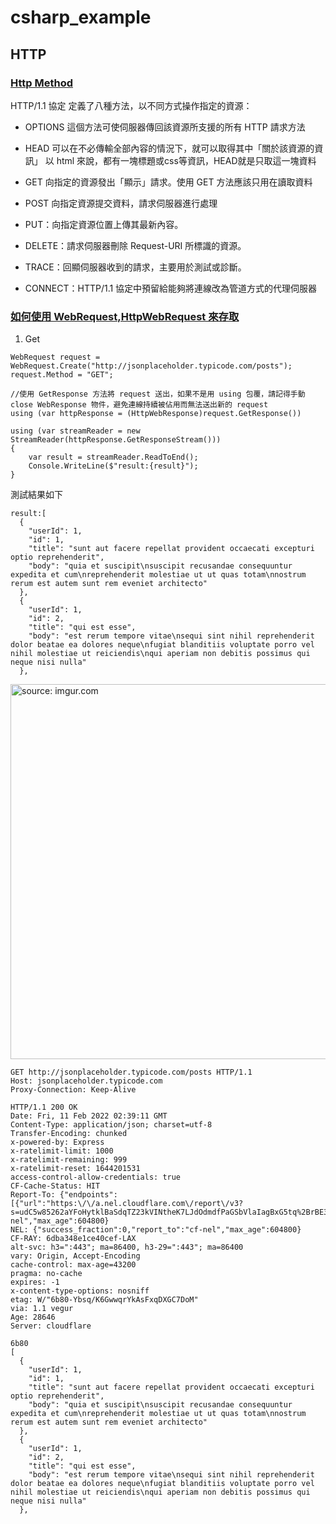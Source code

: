 # csharp_example

## HTTP

### [Http Method][2]
HTTP/1.1 協定
定義了八種方法，以不同方式操作指定的資源：

- OPTIONS
這個方法可使伺服器傳回該資源所支援的所有 HTTP 請求方法

- HEAD
可以在不必傳輸全部內容的情況下，就可以取得其中「關於該資源的資訊」
以 html 來說，都有一塊標題或css等資訊，HEAD就是只取這一塊資料

- GET
向指定的資源發出「顯示」請求。使用 GET 方法應該只用在讀取資料

- POST
向指定資源提交資料，請求伺服器進行處理

- PUT：向指定資源位置上傳其最新內容。
- DELETE：請求伺服器刪除 Request-URI 所標識的資源。
- TRACE：回顯伺服器收到的請求，主要用於測試或診斷。
- CONNECT：HTTP/1.1 協定中預留給能夠將連線改為管道方式的代理伺服器


### [如何使用 WebRequest,HttpWebRequest 來存取][1]

1. Get
```
WebRequest request = WebRequest.Create("http://jsonplaceholder.typicode.com/posts");
request.Method = "GET";

//使用 GetResponse 方法將 request 送出，如果不是用 using 包覆，請記得手動 close WebResponse 物件，避免連線持續被佔用而無法送出新的 request
using (var httpResponse = (HttpWebResponse)request.GetResponse())

using (var streamReader = new StreamReader(httpResponse.GetResponseStream()))
{
	var result = streamReader.ReadToEnd();
    Console.WriteLine($"result:{result}");
}
```

測試結果如下
```
result:[
  {
    "userId": 1,
    "id": 1,
    "title": "sunt aut facere repellat provident occaecati excepturi optio reprehenderit",
    "body": "quia et suscipit\nsuscipit recusandae consequuntur expedita et cum\nreprehenderit molestiae ut ut quas totam\nnostrum rerum est autem sunt rem eveniet architecto"
  },
  {
    "userId": 1,
    "id": 2,
    "title": "qui est esse",
    "body": "est rerum tempore vitae\nsequi sint nihil reprehenderit dolor beatae ea dolores neque\nfugiat blanditiis voluptate porro vel nihil molestiae ut reiciendis\nqui aperiam non debitis possimus qui neque nisi nulla"
  },
```


<a href="https://imgur.com/nQuxOAm"><img src="https://i.imgur.com/nQuxOAm.png" title="source: imgur.com" style="width:600px;" /></a>

```
GET http://jsonplaceholder.typicode.com/posts HTTP/1.1
Host: jsonplaceholder.typicode.com
Proxy-Connection: Keep-Alive

HTTP/1.1 200 OK
Date: Fri, 11 Feb 2022 02:39:11 GMT
Content-Type: application/json; charset=utf-8
Transfer-Encoding: chunked
x-powered-by: Express
x-ratelimit-limit: 1000
x-ratelimit-remaining: 999
x-ratelimit-reset: 1644201531
access-control-allow-credentials: true
CF-Cache-Status: HIT
Report-To: {"endpoints":[{"url":"https:\/\/a.nel.cloudflare.com\/report\/v3?s=udC5w85262aYFoHytklBaSdqTZ23kVINtheK7LJdOdmdfPaGSbVlaIagBxG5tq%2BrBE318FY4XC6xnQoMTTIcz4HlJEur4nk4ic%2FKlI7Vjj5%2FXoO2Amos2EDhTzBWjpbwl6KQSoq%2FuUAlX9bPBhWy"}],"group":"cf-nel","max_age":604800}
NEL: {"success_fraction":0,"report_to":"cf-nel","max_age":604800}
CF-RAY: 6dba348e1ce40cef-LAX
alt-svc: h3=":443"; ma=86400, h3-29=":443"; ma=86400
vary: Origin, Accept-Encoding
cache-control: max-age=43200
pragma: no-cache
expires: -1
x-content-type-options: nosniff
etag: W/"6b80-Ybsq/K6GwwqrYkAsFxqDXGC7DoM"
via: 1.1 vegur
Age: 28646
Server: cloudflare

6b80
[
  {
    "userId": 1,
    "id": 1,
    "title": "sunt aut facere repellat provident occaecati excepturi optio reprehenderit",
    "body": "quia et suscipit\nsuscipit recusandae consequuntur expedita et cum\nreprehenderit molestiae ut ut quas totam\nnostrum rerum est autem sunt rem eveniet architecto"
  },
  {
    "userId": 1,
    "id": 2,
    "title": "qui est esse",
    "body": "est rerum tempore vitae\nsequi sint nihil reprehenderit dolor beatae ea dolores neque\nfugiat blanditiis voluptate porro vel nihil molestiae ut reiciendis\nqui aperiam non debitis possimus qui neque nisi nulla"
  },
```


[1]:https://blog.yowko.com/webrequest-and-httpwebrequest/
[2]:https://hackmd.io/@Not/rJoRFJa3S